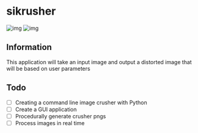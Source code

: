 # sikrusher
![img](/Examples/image_girl_input.png)
![img](/Examples/image_girl_output.png)

## Information
This application will take an input image and output a distorted image that will be based on user parameters

## Todo
- [ ] Creating a command line image crusher with Python
- [ ] Create a GUI application
- [ ] Procedurally generate crusher pngs
- [ ] Process images in real time
